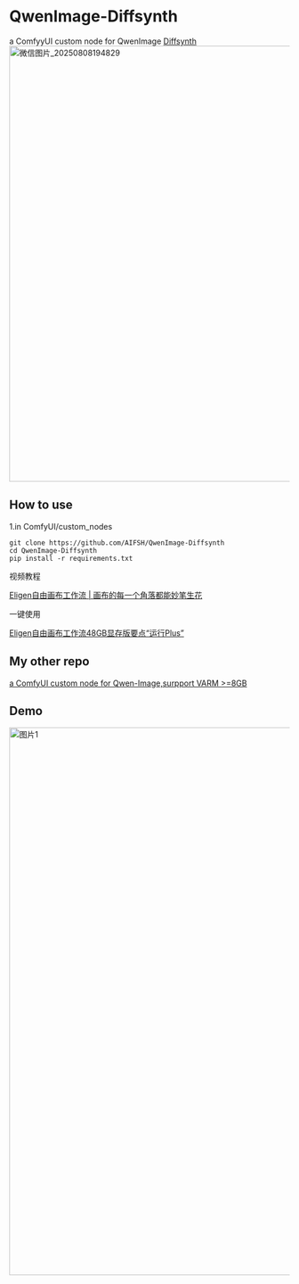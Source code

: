 # QwenImage-Diffsynth
a ComfyyUI custom node for QwenImage [Diffsynth](https://www.modelscope.cn/models/DiffSynth-Studio/Qwen-Image-EliGen)
<img width="1432" height="782" alt="微信图片_20250808194829" src="https://github.com/user-attachments/assets/a596aef9-23a5-4af3-a3d9-a3ad374f0bbe" />

## How to use
1.in ComfyUI/custom_nodes
```
git clone https://github.com/AIFSH/QwenImage-Diffsynth
cd QwenImage-Diffsynth
pip install -r requirements.txt
```

视频教程

[Eligen自由画布工作流 | 画布的每一个角落都能妙笔生花](https://www.bilibili.com/video/BV18Ft4zLETY)

一键使用

[Eligen自由画布工作流48GB显存版要点“运行Plus” ](https://www.runninghub.cn/post/1953929861947805698/?inviteCode=3487e1be)

## My other repo
[a ComfyUI custom node for Qwen-Image,surpport VARM >=8GB](https://github.com/AIFSH/QwenImage-ComfyUI)

## Demo

<img width="1809" height="983" alt="图片1" src="https://github.com/user-attachments/assets/2be3dc37-bebc-420e-a7f8-cf04debb2290" />
